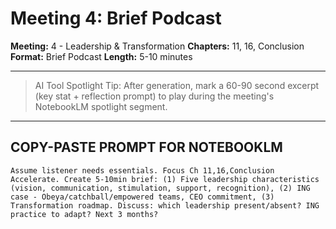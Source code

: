 # Meeting 4: Brief Podcast

**Meeting:** 4 - Leadership & Transformation
**Chapters:** 11, 16, Conclusion
**Format:** Brief Podcast
**Length:** 5-10 minutes

---

> AI Tool Spotlight Tip: After generation, mark a 60-90 second excerpt (key stat + reflection prompt) to play during the meeting's NotebookLM spotlight segment.

---

## COPY-PASTE PROMPT FOR NOTEBOOKLM

```
Assume listener needs essentials. Focus Ch 11,16,Conclusion Accelerate. Create 5-10min brief: (1) Five leadership characteristics (vision, communication, stimulation, support, recognition), (2) ING case - Obeya/catchball/empowered teams, CEO commitment, (3) Transformation roadmap. Discuss: which leadership present/absent? ING practice to adapt? Next 3 months?
```
